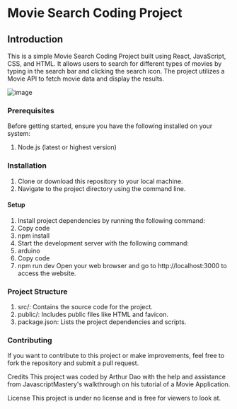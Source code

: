 # Movie Search Coding Project
## Introduction
This is a simple Movie Search Coding Project built using React, JavaScript, CSS, and HTML. It allows users to search for different types of movies by typing in the search bar and clicking the search icon. The project utilizes a Movie API to fetch movie data and display the results.



![image](https://github.com/ArthurDao1022/Movie-Search/assets/129889354/958070ec-5171-413b-991e-b9b03466533c)















### Prerequisites
Before getting started, ensure you have the following installed on your system:

1. Node.js (latest or highest version)

### Installation
1. Clone or download this repository to your local machine.
2. Navigate to the project directory using the command line.

#### Setup
1. Install project dependencies by running the following command:
2. Copy code
3. npm install
4. Start the development server with the following command:
5. arduino
6. Copy code
7. npm run dev
Open your web browser and go to http://localhost:3000 to access the website.

### Project Structure
1. src/: Contains the source code for the project.
2. public/: Includes public files like HTML and favicon.
3. package.json: Lists the project dependencies and scripts.

### Contributing
If you want to contribute to this project or make improvements, feel free to fork the repository and submit a pull request.

Credits
This project was coded by Arthur Dao with the help and assistance from JavascriptMastery's walkthrough on his tutorial of a Movie Application. 

License
This project is under no license and is free for viewers to look at.

